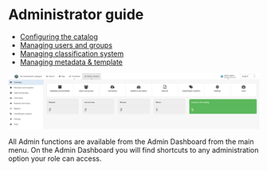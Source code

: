 # Administrator guide

-   [Configuring the catalog](configuring-the-catalog/index.md)
-   [Managing users and groups](managing-users-and-groups/index.md)
-   [Managing classification system](managing-classification-systems/index.md)
-   [Managing metadata & template](managing-metadata-standards/index.md)

![](img/admin.png)

All Admin functions are available from the Admin Dashboard from the main menu. On the Admin Dashboard you will find shortcuts to any administration option your role can access.
